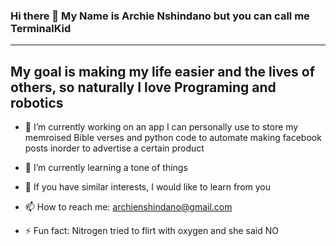### Hi there 👋 My Name is Archie Nshindano but you can call me TerminalKid 
-------------------------------------------------------------------------------------

My goal is making my life easier and the lives of others, so naturally I love Programing and robotics 
-------------------------------------------------------------------------------------

- 🔭 I’m currently working on an app I can personally use to store my memroised Bible verses and python code to automate making facebook posts inorder to advertise a certain product
  
- 🌱 I’m currently learning a tone of things
  
- 🤔 If you have similar interests, I would like to learn from you
  
- 📫 How to reach me: archienshindano@gmail.com

- ⚡ Fun fact: Nitrogen tried to flirt with oxygen and she said NO

<!--
**TerminalKid/TerminalKid** is a ✨ _special_ ✨ repository because its `README.md` (this file) appears on your GitHub profile.

Here are some ideas to get you started:

- 🔭 I’m currently working on ...
- 🌱 I’m currently learning ...
- 👯 I’m looking to collaborate on ...
- 🤔 I’m looking for help with ...
- 💬 Ask me about ...
- 📫 How to reach me: ...
- 😄 Pronouns: ...
- ⚡ Fun fact: ...
-->
